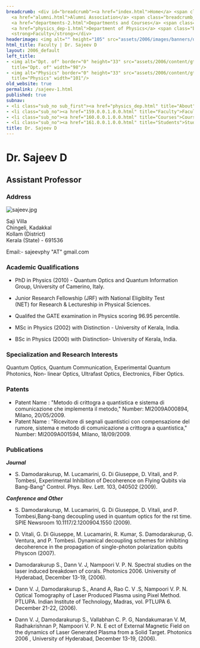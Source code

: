 ```yaml
---
breadcrumb: <div id="breadcrumb"><a href="index.html">Home</a> <span class="breadcrumb_spacer">&gt;</span>
  <a href="alumni.html">Alumni Association</a> <span class="breadcrumb_spacer">&gt;</span>
  <a href="departments-2.html">Departments and Courses</a> <span class="breadcrumb_spacer">&gt;</span>
  <a href="physics_dep-1.html">Department of Physics</a> <span class="breadcrumb_spacer">&gt;</span>
  <strong>Faculty</strong></div>
headerimage: <img alt="" height="105" src="assets/2006/images/banners/departments.jpg" width="472"/>
html_title: Faculty | Dr. Sajeev D
layout: 2006_default
left_title:
- <img alt="Dpt. of" border="0" height="33" src="assets/2006/content/gt/fcb6421c7c62628408190d4ca84029e5.png"
  title="Dpt. of" width="98"/>
- <img alt="Physics" border="0" height="33" src="assets/2006/content/gt/933b814c3a9012afa0723dc0ed417e7a.png"
  title="Physics" width="101"/>
old_website: true
permalink: /sajeev-1.html
published: true
subnav:
- <li class="sub_no sub_first"><a href="physics_dep.html" title="About">About</a></li>
- <li class="sub_no"><a href="159.0.0.1.0.0.html" title="Faculty">Faculty</a></li>
- <li class="sub_no"><a href="160.0.0.1.0.0.html" title="Courses">Courses</a></li>
- <li class="sub_no"><a href="161.0.0.1.0.0.html" title="Students">Students</a></li>
title: Dr. Sajeev D
---
```


# Dr. Sajeev D

## Assistant Professor

### Address

![sajeev.jpg](assets/2006/content/assets/2006/images/c64ccd970b8d49c83524917ef6fa1d1f.jpg)

Saji Villa  
Chingeli, Kadakkal  
Kollam (District)  
Kerala (State) - 691536  
  
Email:- sajeevphy "AT" gmail.com

### Academic Qualifications

  * PhD in Physics (2010) - Quantum Optics and Quantum Information Group, University of Camerino, Italy.
  * Junior Research Fellowship (JRF) with National Eligiblity Test  
(NET) for Research & Lectureship in Physical Sciences.

  * Qualifed the GATE examination in Physics scoring 96.95 percentile.
  * MSc in Physics (2002) with Distinction - University of Kerala, India.
  * BSc in Physics (2000) with Distinction- University of Kerala, India.

### Specialization and Research Interests

Quantum Optics, Quantum Communication, Experimental Quantum Photonics, Non-
linear Optics, Ultrafast Optics, Electronics, Fiber Optics.

### Patents

  * Patent Name : "Metodo di crittogra a quantistica e sistema di comunicazione che implementa il metodo," Number: MI2009A000894, Milano, 20/05/2009.
  * Patent Name : "Ricevitore di segnali quantistici con compensazione del rumore, sistema e metodo di comunicazione a crittogra a quantistica," Number: MI2009A001594, Milano, 18/09/2009.

### Publications

_**Journal**_

  * S. Damodarakurup, M. Lucamarini, G. Di Giuseppe, D. Vitali, and P. Tombesi, Experimental Inhibition of Decoherence on Flying Qubits via Bang-Bang" Control. Phys. Rev. Lett. 103, 040502 (2009).

_**Conference and Other**_

  * S. Damodarakurup, M. Lucamarini, G. Di Giuseppe, D. Vitali, and P. Tombesi,Bang-bang decoupling used in quantum optics for the rst time. SPIE Newsroom 10.1117/2.1200904.1550 (2009).

  * D. Vitali, G. Di Giuseppe, M. Lucamarini, R. Kumar, S. Damodarakurup, G. Ventura, and P. Tombesi. Dynamical decoupling schemes for inhibiting decoherence in the propagation of single-photon polarization qubits Physcon (2007).

  * Damodarakurup S., Dann V. J, Nampoori V. P. N. Spectral studies on the laser induced breakdown of corals. Photonics 2006. University of Hyderabad, December 13-19, (2006).

  * Dann V. J, Damodarakurup S., Anand A, Rao C. V .S, Nampoori V. P. N. Optical Tomography of Laser Produced Plasma using Pixel Method. PTLUPA. Indian Institute of Technology, Madras, vol. PTLUPA 6. December 21-22, (2006).

  * Dann V. J, Damodarakurup S., Vallabhan C. P. G, Nandakumaran V. M, Radhakrishnan P, Nampoori V. P. N. E ect of External Magnetic Field on the dynamics of Laser Generated Plasma from a Solid Target. Photonics 2006 , University of Hyderabad, December 13-19, (2006).